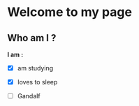 # **Welcome to my page**

## **Who am I ?**

**I am :**
- [X] am studying

- [X] loves to sleep

- [ ] Gandalf
